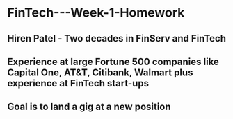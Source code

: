 # FinTech---Week-1-Homework

## Hiren Patel - Two decades in FinServ and FinTech
## Experience at large Fortune 500 companies like Capital One, AT&T, Citibank, Walmart plus experience at FinTech start-ups
## Goal is to land a gig at a new position
